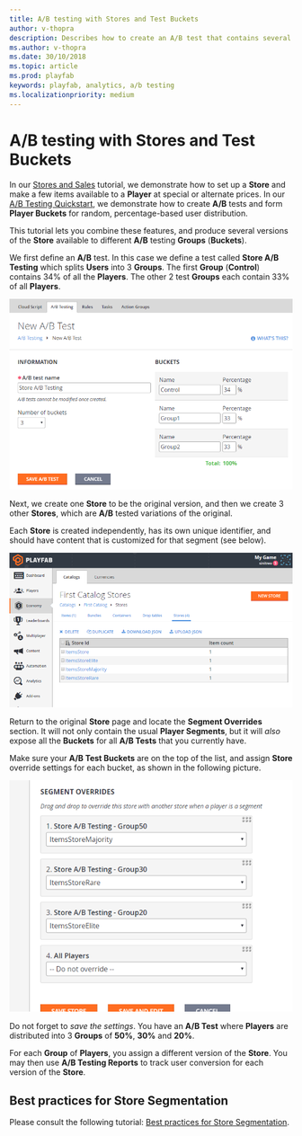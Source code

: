 ```yaml
---
title: A/B testing with Stores and Test Buckets
author: v-thopra
description: Describes how to create an A/B test that contains several versions of a store that are available to different A/B testing groups (buckets).
ms.author: v-thopra
ms.date: 30/10/2018
ms.topic: article
ms.prod: playfab
keywords: playfab, analytics, a/b testing
ms.localizationpriority: medium
---
```


# A/B testing with Stores and Test Buckets

In our [Stores and Sales](../../commerce/stores/stores-and-sales.md) tutorial, we demonstrate how to set up a **Store** and make a few items available to a **Player** at special or alternate prices. In our [A/B Testing Quickstart](quickstart.md), we demonstrate how to create **A/B** tests and form **Player
Buckets** for random, percentage-based user distribution.

This tutorial lets you combine these features, and produce several versions of the **Store** available to different **A/B** testing **Groups** (**Buckets**).

We first define an **A/B** test. In this case we define a test called **Store A/B Testing** which splits **Users** into 3 **Groups**. The first **Group** (**Control**) contains 34% of all the **Players**. The other 2 test **Groups** each contain 33% of all **Players**.

![Game Manager - New A/B Test](media/tutorials/game-manager-new-ab-test.png)  

Next, we create one **Store** to be the original version, and then we create 3 other **Stores**, which are **A/B** tested variations of the original.

Each **Store** is created independently, has its own unique identifier, and should have content that is customized for that segment (see below).

![Game Manager - Economy - Catalogs - Stores](media/tutorials/game-manager-economy-catalogs-stores.png)  

Return to the original **Store** page and locate the **Segment Overrides** section. It will not only contain the usual **Player Segments**, but it will *also* expose all the **Buckets** for all **A/B Tests** that you currently have.

Make sure your **A/B Test Buckets** are on the top of the list, and assign **Store** override settings for each bucket, as shown in the following picture.

![Game Manager - Stores - Segment Overrides](media/tutorials/game-manager-stores-segment-overrides.png)

Do not forget to *save the settings*. You have an **A/B Test** where **Players** are distributed into 3 **Groups** of **50%**, **30%** and **20%**.

For each **Group** of **Players**, you assign a different version of the **Store**. You may then use **A/B Testing Reports** to track user conversion for each version of the **Store**.

## Best practices for Store Segmentation

Please consult the following tutorial: [Best practices for Store Segmentation](../../commerce/stores/best-practices-for-store-segmentation.md).
